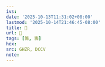 ```yaml
---
ivs:
date: '2025-10-13T11:31:02+08:00'
lastmod: '2025-10-14T21:46:45-08:00'
title: 󰨁
url: 󰨁
tags: [籌, 籌]
hex: 
src: GHZR, DCCV
note:
---
```

